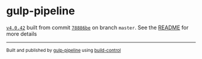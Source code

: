 # gulp-pipeline

[`v4.0.42`](../../releases/tag/v4.0.42) built from commit [`78886be`](../../commit/78886be8457ca3ddb984a91f0f29d5651e5ffa39) on branch `master`. See the [README](../..) for more details

---
<sup>Built and published by [gulp-pipeline](https://github.com/alienfast/gulp-pipeline) using [build-control](https://github.com/alienfast/build-control)</sup>
